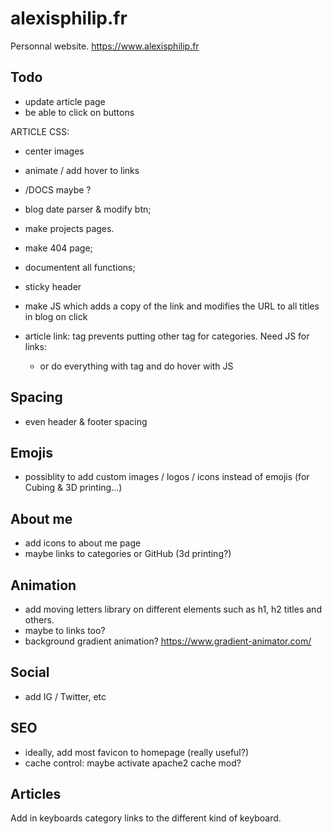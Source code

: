 # alexisphilip.fr

Personnal website. https://www.alexisphilip.fr

## Todo

- update article page
- be able to click on buttons

ARTICLE CSS:
- center images
- animate / add hover to links

- /DOCS maybe ?
- blog date parser & modify btn;
- make projects pages.
- make 404 page;

- documentent all functions;
- sticky header
- make JS which adds a copy of the link and modifies the URL to all titles in blog on click
- article link: <a> tag prevents putting other <a> tag for categories. Need JS for links:
  - or do everything with <a> tag and do hover with JS
  
## Spacing
- even header & footer spacing

  
## Emojis
- possiblity to add custom images / logos / icons instead of emojis (for Cubing & 3D printing...)

## About me
- add icons to about me page
- maybe links to categories or GitHub (3d printing?)

## Animation
- add moving letters library on different elements such as h1, h2 titles and others. 
- maybe to links too?
- background gradient animation?
  https://www.gradient-animator.com/

## Social
- add IG / Twitter, etc

## SEO
- ideally, add most favicon to homepage (really useful?)
- cache control: maybe activate apache2 cache mod?

## Articles

Add in keyboards category links to the different kind of keyboard. 
